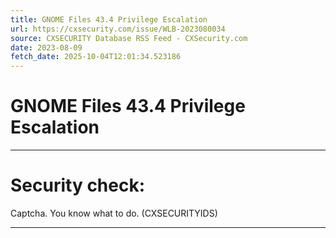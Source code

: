 ```yaml
---
title: GNOME Files 43.4 Privilege Escalation
url: https://cxsecurity.com/issue/WLB-2023080034
source: CXSECURITY Database RSS Feed - CXSecurity.com
date: 2023-08-09
fetch_date: 2025-10-04T12:01:34.523186
---
```


# GNOME Files 43.4 Privilege Escalation

---

# Security check:

Captcha. You know what to do. (CXSECURITYIDS)

---